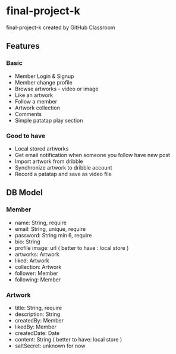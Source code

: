 # final-project-k
final-project-k created by GitHub Classroom

## Features
### Basic
* Member Login & Signup
* Member change profile
* Browse artworks - video or image
* Like an artwork
* Follow a member
* Artwork collection
* Comments
* Simple patatap play section
### Good to have
* Local stored artworks
* Get email notification when someone you follow have new post
* Import artwork from dribble
* Synchronize artwork to dribble account
* Record a patatap and save as video file

## DB Model
### Member
* name: String, require
* email: String, unique, require
* password: String min 6, require
* bio: String
* profile image: url ( better to have : local store )
* artworks: Artwork
* liked: Artwork
* collection: Artwork
* follower: Member
* following: Member
### Artwork
* title: String, require
* description: String
* createdBy: Member
* likedBy: Member
* createdDate: Date
* content: String ( better to have: local store )
* saltSecret: unknown for now